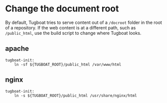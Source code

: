 # Change the document root

By default, Tugboat tries to serve content out of a `/docroot` folder in the
root of a repository. If the web content is at a different path, such as
`/public_html`, use the build script to change where Tugboat looks.

## apache

```
tugboat-init:
    ln -sf ${TUGBOAT_ROOT}/public_html /var/www/html
```

## nginx

```
tugboat-init:
    ln -s ${TUGBOAT_ROOT}/public_html /usr/share/nginx/html
```

